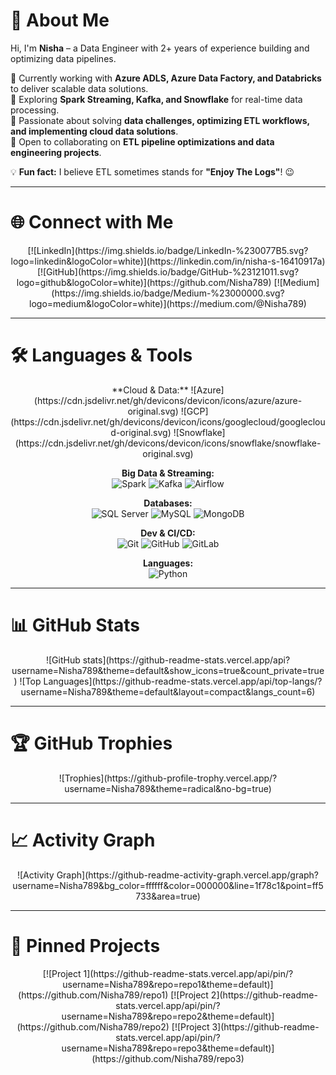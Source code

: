 # 💫 About Me
Hi, I'm **Nisha** – a Data Engineer with 2+ years of experience building and optimizing data pipelines.  

🔹 Currently working with **Azure ADLS, Azure Data Factory, and Databricks** to deliver scalable data solutions.  
🔹 Exploring **Spark Streaming, Kafka, and Snowflake** for real-time data processing.  
🔹 Passionate about solving **data challenges, optimizing ETL workflows, and implementing cloud data solutions**.  
🔹 Open to collaborating on **ETL pipeline optimizations and data engineering projects**.  

💡 **Fun fact:** I believe ETL sometimes stands for **"Enjoy The Logs"**! 😉  

---

# 🌐 Connect with Me
<div align="center">
  [![LinkedIn](https://img.shields.io/badge/LinkedIn-%230077B5.svg?logo=linkedin&logoColor=white)](https://linkedin.com/in/nisha-s-16410917a)
  [![GitHub](https://img.shields.io/badge/GitHub-%23121011.svg?logo=github&logoColor=white)](https://github.com/Nisha789)
  [![Medium](https://img.shields.io/badge/Medium-%23000000.svg?logo=medium&logoColor=white)](https://medium.com/@Nisha789)
</div>

---

# 🛠️ Languages & Tools
<div align="center">
**Cloud & Data:**  
![Azure](https://cdn.jsdelivr.net/gh/devicons/devicon/icons/azure/azure-original.svg) 
![GCP](https://cdn.jsdelivr.net/gh/devicons/devicon/icons/googlecloud/googlecloud-original.svg) 
![Snowflake](https://cdn.jsdelivr.net/gh/devicons/devicon/icons/snowflake/snowflake-original.svg)  

**Big Data & Streaming:**  
![Spark](https://cdn.jsdelivr.net/gh/devicons/devicon/icons/apache-spark/apache-spark-original.svg) 
![Kafka](https://cdn.jsdelivr.net/gh/devicons/devicon/icons/apachekafka/apachekafka-original.svg) 
![Airflow](https://cdn.jsdelivr.net/gh/devicons/devicon/icons/apache/airflow-original.svg)  

**Databases:**  
![SQL Server](https://cdn.jsdelivr.net/gh/devicons/devicon/icons/microsoftsqlserver/microsoftsqlserver-plain.svg) 
![MySQL](https://cdn.jsdelivr.net/gh/devicons/devicon/icons/mysql/mysql-original.svg) 
![MongoDB](https://cdn.jsdelivr.net/gh/devicons/devicon/icons/mongodb/mongodb-original.svg)  

**Dev & CI/CD:**  
![Git](https://cdn.jsdelivr.net/gh/devicons/devicon/icons/git/git-original.svg) 
![GitHub](https://cdn.jsdelivr.net/gh/devicons/devicon/icons/github/github-original.svg) 
![GitLab](https://cdn.jsdelivr.net/gh/devicons/devicon/icons/gitlab/gitlab-original.svg)  

**Languages:**  
![Python](https://cdn.jsdelivr.net/gh/devicons/devicon/icons/python/python-original.svg)
</div>

---

# 📊 GitHub Stats
<div align="center">
  ![GitHub stats](https://github-readme-stats.vercel.app/api?username=Nisha789&theme=default&show_icons=true&count_private=true)  
  ![Top Languages](https://github-readme-stats.vercel.app/api/top-langs/?username=Nisha789&theme=default&layout=compact&langs_count=6)
</div>

---

# 🏆 GitHub Trophies
<div align="center">
  ![Trophies](https://github-profile-trophy.vercel.app/?username=Nisha789&theme=radical&no-bg=true)
</div>

---

# 📈 Activity Graph
<div align="center">
  ![Activity Graph](https://github-readme-activity-graph.vercel.app/graph?username=Nisha789&bg_color=ffffff&color=000000&line=1f78c1&point=ff5733&area=true)
</div>

---

# 📌 Pinned Projects
<div align="center">
  <!-- Replace repo links with your top 3–5 repos -->
  [![Project 1](https://github-readme-stats.vercel.app/api/pin/?username=Nisha789&repo=repo1&theme=default)](https://github.com/Nisha789/repo1)
  [![Project 2](https://github-readme-stats.vercel.app/api/pin/?username=Nisha789&repo=repo2&theme=default)](https://github.com/Nisha789/repo2)
  [![Project 3](https://github-readme-stats.vercel.app/api/pin/?username=Nisha789&repo=repo3&theme=default)](https://github.com/Nisha789/repo3)
</div>
